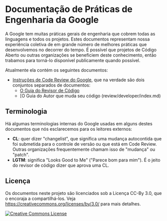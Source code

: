 # Documentação de Práticas de Engenharia da Google

A Google tem muitas práticas gerais de engenharia que cobrem todas as linguagens
e todos os projetos. Estes documentos representam nossa experiência coletiva de
em grande número de melhores práticas que desenvolvemos no decorrer do tempo. É
possível que projetos de Código Aberto ou outras organizações se beneficiem deste
conhecimento, então trabamos para torná-lo disponível publicamente quando possível.

Atualmente ela contém os seguintes documentos:

*   [Instruções de Code Review do Google](review/index.md), que na verdade são dois
    conjuntos separados de documentos:
    *   [O Guia do Revisor de Código](review/reviewer/index.md)
    *   [O Guia do Autor que muda seu código (review/developer/index.md)

## Terminologia

Há algumas terminologias internas do Google usadas em alguns destes documentos que
nós esclarecemos para os leitores externos:

*   **CL**: quer dizer "changelist", que significa uma mudança autocontida que foi
    submetida para o controle de versão ou que está em Code Review.
    Outras organizações frequentemente chamam isso de "mudança" ou "patch".
*   **LGTM**: significa "Looks Good to Me" ("Parece bom para mim"). É o jeito do
    revisor de código dizer que aprova uma CL.

## Licença

Os documentos neste projeto são licenciados sob a Licença CC-By 3.0, que o encoraja 
a compartilhá-los. Veja https://creativecommons.org/licenses/by/3.0/ para mais detalhes.

<a rel="license" href="https://creativecommons.org/licenses/by/3.0/"><img alt="Creative Commons License" style="border-width:0" src="https://i.creativecommons.org/l/by/3.0/88x31.png" /></a>

